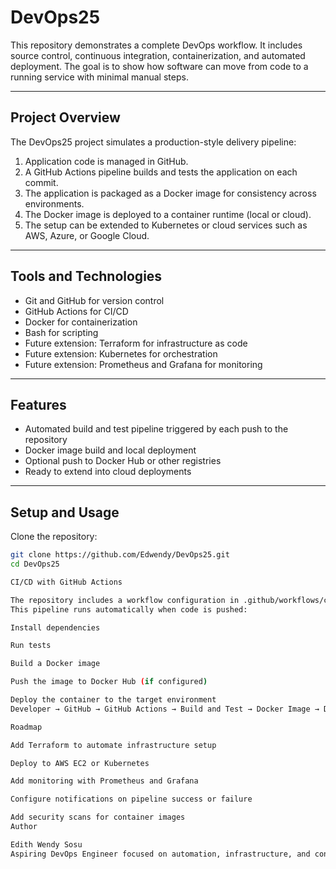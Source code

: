 # DevOps25

This repository demonstrates a complete DevOps workflow. It includes source control, continuous integration, containerization, and automated deployment. The goal is to show how software can move from code to a running service with minimal manual steps.

---

## Project Overview

The DevOps25 project simulates a production-style delivery pipeline:

1. Application code is managed in GitHub.
2. A GitHub Actions pipeline builds and tests the application on each commit.
3. The application is packaged as a Docker image for consistency across environments.
4. The Docker image is deployed to a container runtime (local or cloud).
5. The setup can be extended to Kubernetes or cloud services such as AWS, Azure, or Google Cloud.

---

## Tools and Technologies

- Git and GitHub for version control
- GitHub Actions for CI/CD
- Docker for containerization
- Bash for scripting
- Future extension: Terraform for infrastructure as code
- Future extension: Kubernetes for orchestration
- Future extension: Prometheus and Grafana for monitoring

---

## Features

- Automated build and test pipeline triggered by each push to the repository
- Docker image build and local deployment
- Optional push to Docker Hub or other registries
- Ready to extend into cloud deployments

---

## Setup and Usage

Clone the repository:

```bash
git clone https://github.com/Edwendy/DevOps25.git
cd DevOps25

CI/CD with GitHub Actions

The repository includes a workflow configuration in .github/workflows/ci.yml.
This pipeline runs automatically when code is pushed:

Install dependencies

Run tests

Build a Docker image

Push the image to Docker Hub (if configured)

Deploy the container to the target environment
Developer → GitHub → GitHub Actions → Build and Test → Docker Image → Deployment

Roadmap

Add Terraform to automate infrastructure setup

Deploy to AWS EC2 or Kubernetes

Add monitoring with Prometheus and Grafana

Configure notifications on pipeline success or failure

Add security scans for container images
Author

Edith Wendy Sosu
Aspiring DevOps Engineer focused on automation, infrastructure, and continuous delivery.
